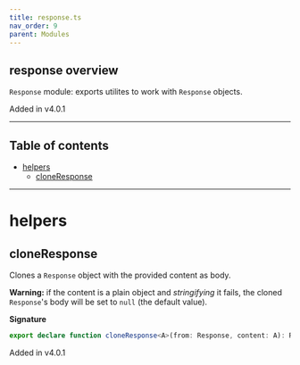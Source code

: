 ```yaml
---
title: response.ts
nav_order: 9
parent: Modules
---
```


## response overview

`Response` module: exports utilites to work with `Response` objects.

Added in v4.0.1

---

<h2 class="text-delta">Table of contents</h2>

- [helpers](#helpers)
  - [cloneResponse](#cloneresponse)

---

# helpers

## cloneResponse

Clones a `Response` object with the provided content as body.

**Warning:** if the content is a plain object and _stringifying_ it fails, the cloned `Response`'s body will be set to `null` (the default value).

**Signature**

```ts
export declare function cloneResponse<A>(from: Response, content: A): Response
```

Added in v4.0.1
